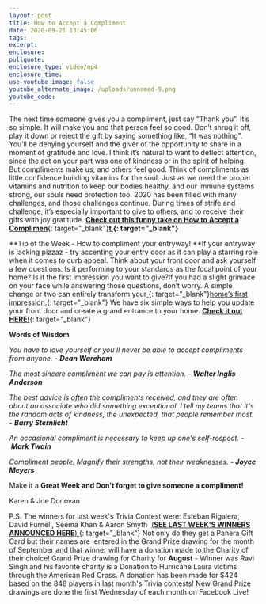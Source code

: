 ```yaml
---
layout: post
title: How to Accept a Compliment
date: 2020-09-21 13:45:06
tags:
excerpt:
enclosure:
pullquote:
enclosure_type: video/mp4
enclosure_time:
use_youtube_image: false
youtube_alternate_image: /uploads/unnamed-9.png
youtube_code:
---
```


The next time someone gives you a compliment, just say “Thank you”. It’s so simple. It will make you and that person feel so good. Don’t shrug it off, play it down or reject the gift by saying something like, “It was nothing”. You’ll be denying yourself and the giver of the opportunity to share in a moment of gratitude and love. I think it’s natural to want to deflect attention, since the act on your part was one of kindness or in the spirit of helping. But compliments make us, and others feel good. Think of compliments as little confidence building vitamins for the soul. Just as we need the proper vitamins and nutrition to keep our bodies healthy, and our immune systems strong, our souls need protection too. 2020 has been filled with many challenges, and those challenges continue. During times of strife and challenge, it’s especially important to give to others, and to receive their gifts with joy gratitude.&nbsp;[**Check out this funny take on How to Accept a Complimen**](https://t.e2ma.net/click/wytyjd/sbltq1c/sbl5vl){: target="_blank"}**[t&nbsp;](https://t.e2ma.net/click/wytyjd/sbltq1c/83l5vl){: target="_blank"}**

**Tip of the Week - How to compliment your entryway\!&nbsp;**If your entryway is lacking pizzaz - try accenting your entry door as it can play a starring role when it comes to curb appeal. Think about your front door and ask yourself a few questions. Is it performing to your standards as the focal point of your home? Is it the first impression you want to give?If you had a slight grimace on your face while answering those questions, don’t worry. A simple change or two can entirely transform your[&nbsp;](https://t.e2ma.net/click/wytyjd/sbltq1c/owm5vl){: target="_blank"}[home’s first impression.](https://t.e2ma.net/click/wytyjd/sbltq1c/4on5vl){: target="_blank"}&nbsp;We have six simple ways to help you update your front door and create a grand entrance to your home.&nbsp;[**Check it out HERE\!**](https://t.e2ma.net/click/wytyjd/sbltq1c/kho5vl){: target="_blank"}

**Words of Wisdom**

*You have to love yourself or you'll never be able to accept compliments from anyone. -&nbsp;**Dean Wareham***

*The most sincere compliment we can pay is attention. -&nbsp;**Walter Inglis Anderson***

*The best advice is often the compliments received, and they are often about an associate who did something exceptional. I tell my teams that it's the random acts of kindness, the unexpected, that people remember most. -&nbsp;**Barry Sternlicht***

*An occasional compliment is necessary to keep up one's self-respect. -&nbsp;**Mark Twain***

*Compliment people. Magnify their strengths, not their weaknesses.&nbsp;**\- Joyce Meyers***

Make it a&nbsp;**Great Week and Don't forget to give someone a compliment\!**

Karen & Joe Donovan

P.S. The winners for last week's Trivia Contest were: Esteban Rigalera, David Furnell, Seema Khan & Aaron Smyth &nbsp;[(**SEE LAST WEEK'S WINNERS ANNOUNCED HERE**)&nbsp;](https://t.e2ma.net/click/wytyjd/sbltq1c/09o5vl){: target="_blank"}&nbsp;Not only do they get a Panera Gift Card but their names are&nbsp; entered in the Grand Prize drawing for the month of September and that winner will have a donation made to the Charity of their choice\! Grand Prize drawing for Charity for&nbsp;**August**&nbsp;- Winner was Ravi Singh and his favorite charity is a Donation to Hurricane Laura victims through the American Red Cross. A donation has been made for $424&nbsp; based on the 848 players in last month's Trivia contests\! New Grand Prize drawings are done the first Wednesday of each month on Facebook Live\!&nbsp;